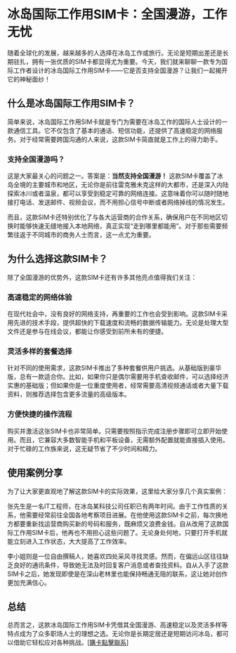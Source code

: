 # 冰岛国际工作用SIM卡：全国漫游，工作无忧

随着全球化的发展，越来越多的人选择在冰岛工作或旅行。无论是短期出差还是长期驻扎，拥有一张优质的SIM卡都显得尤为重要。今天，我们就来聊聊一款专为国际工作者设计的冰岛国际工作用SIM卡——它是否支持全国漫游？让我们一起揭开它的神秘面纱！

## 什么是冰岛国际工作用SIM卡？

简单来说，冰岛国际工作用SIM卡就是专门为需要在冰岛工作的国际人士设计的一款通信工具。它不仅包含了基本的通话、短信功能，还提供了高速稳定的网络服务。对于经常需要跨国沟通的人来说，这款SIM卡简直就是工作上的得力助手。

### 支持全国漫游吗？

这是大家最关心的问题之一。答案是：**当然支持全国漫游！** 这款SIM卡覆盖了冰岛全境的主要城市和地区，无论你是前往雷克雅未克这样的大都市，还是深入内陆探索冰川或者温泉，都可以享受到稳定可靠的网络连接。这意味着你可以随时随地接打电话、发送邮件、视频会议，而不用担心信号中断或者网络掉线的情况发生。

而且，这款SIM卡还特别优化了与各大运营商的合作关系，确保用户在不同地区切换时能够快速无缝地接入本地网络，真正实现“走到哪里都能用”。对于那些需要频繁往返于不同城市的商务人士而言，这一点尤为重要。

## 为什么选择这款SIM卡？

除了全国漫游的优势外，这款SIM卡还有许多其他亮点值得我们关注：

### 高速稳定的网络体验

在现代社会中，没有良好的网络支持，再重要的工作也会受到影响。这款SIM卡采用先进的技术手段，提供超快的下载速度和流畅的数据传输能力。无论是处理大型文件还是参与在线会议，都能让你感受到前所未有的便捷。

### 灵活多样的套餐选择

针对不同的使用需求，这款SIM卡推出了多种套餐供用户挑选。从基础版到豪华版，总有一款适合你。比如，如果你只是偶尔需要用手机查收邮件，可以选择经济实惠的基础版；但如果你是一位重度使用者，经常需要高清视频通话或者大量下载资料，则推荐选择包含更多流量的高级版本。

### 方便快捷的操作流程

购买并激活这张SIM卡也非常简单。只需要按照指示完成注册步骤即可立即开始使用。而且，它兼容大多数智能手机和平板设备，无需额外配置就能直接插入使用。对于忙碌的工作族来说，这无疑节省了不少时间和精力。

## 使用案例分享

为了让大家更直观地了解这款SIM卡的实际效果，这里给大家分享几个真实案例：

张先生是一名IT工程师，在冰岛某科技公司任职已有两年时间。由于工作性质的关系，他需要经常前往全国各地考察项目进展。在他使用这款SIM卡之前，每次换地方都要重新找运营商购买新的号码和服务，既麻烦又浪费金钱。自从改用了这款国际工作用SIM卡后，他再也不用担心这些问题了。无论身处何地，只要打开手机就能立刻进入工作状态，大大提高了工作效率。

李小姐则是一位自由撰稿人，她喜欢四处采风寻找灵感。然而，在偏远山区往往缺乏良好的通讯条件，导致她无法及时回复客户消息或者查找资料。自从入手了这款SIM卡之后，她发现即使是在深山老林里也能保持畅通无阻的联系，这让她对创作更加充满信心。

## 总结

总而言之，这款冰岛国际工作用SIM卡凭借其全国漫游、高速稳定以及灵活多样等特点成为了众多职场人士的理想之选。无论你是长期定居还是短期访问冰岛，都可以借助它轻松应对各种挑战。[[購卡點擊聯系](https://t.me/s/esim1088)]